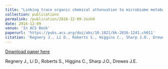 ```yaml
---
title: "Linking trace organic chemical attenuation to microbiome metabolic capabilities: Insights from laboratory- and full-scale managed aquifer recharge systems"
collection: publications
permalink: /publication/2016-12-09-Josh9
date: 2016-12-09
venue: 'In ACS Book'
paperurl: 'https://pubs.acs.org/doi/abs/10.1021/bk-2016-1241.ch011'
citation: 'Regnery J., Li D., Roberts S., Higgins C., Sharp J.O., Drewes J.E. '
---
```


<a href='https://pubs.acs.org/doi/abs/10.1021/bk-2016-1241.ch011'>Download paper here</a>

 Regnery J., Li D., Roberts S., Higgins C., Sharp J.O., Drewes J.E. 
